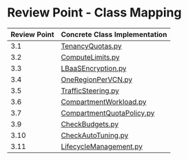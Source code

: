 # Review Point - Class Mapping

| Review Point | Concrete Class Implementation                           
|--------------|---------------------------------------------------------
| 3.1          | [TenancyQuotas.py](TenancyQuotas.py) 
| 3.2          | [ComputeLimits.py](ComputeLimits.py)    
| 3.3          | [LBaaSEncryption.py](LBaaSEncryption.py)    
| 3.4          | [OneRegionPerVCN.py](OneRegionPerVCN.py)                                      
| 3.5          | [TrafficSteering.py](TrafficSteering.py)
| 3.6          | [CompartmentWorkload.py](CompartmentWorkload.py)
| 3.7          | [CompartmentQuotaPolicy.py](CompartmentQuotaPolicy.py)
| 3.9          | [CheckBudgets.py](CheckBudgets.py)
| 3.10         | [CheckAutoTuning.py](CheckAutoTuning.py)    
| 3.11         | [LifecycleManagement.py](LifecycleManagement.py)                                    
